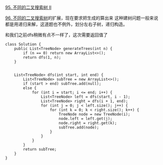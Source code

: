 [95. 不同的二叉搜索树 II](https://leetcode-cn.com/problems/unique-binary-search-trees-ii/description/)

[96. 不同的二叉搜索树](https://www.cnblogs.com/acbingo/p/9445694.html)的扩展，现在要求把生成的算出来
这种建树问题一般来说都是用递归来解，这道题也不例外，划分左右子树，递归构造。

和我们之前dfs稍微有点不一样了，这次需要返回值了

```
class Solution {
    public List<TreeNode> generateTrees(int n) {
        if (n == 0) return new ArrayList<>();
        return dfs(1, n);
    }


    List<TreeNode> dfs(int start, int end) {
        List<TreeNode> subTree = new ArrayList<>();
        if (start > end) subTree.add(null);
        else {
            for (int i = start; i <= end; i++) {
                List<TreeNode> left = dfs(start, i - 1);
                List<TreeNode> right = dfs(i + 1, end);
                for (int j = 0; j < left.size(); j++) {
                    for (int k = 0; k < right.size(); k++) {
                        TreeNode node = new TreeNode(i);
                        node.left = left.get(j);
                        node.right = right.get(k);
                        subTree.add(node);
                    }
                }
            }
        }
        return subTree;
    }
}
```
